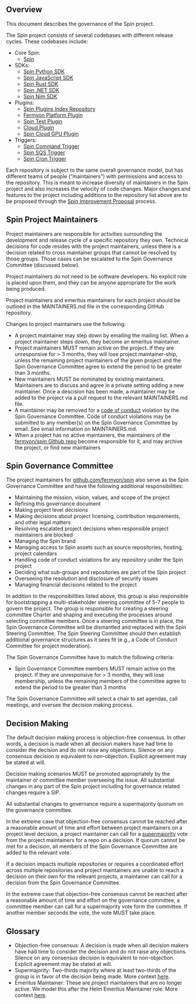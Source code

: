 ## Overview

This document describes the governance of the Spin project. 

The Spin project consists of several codebases with different release cycles. These codebases include:

- Core Spin:
    - [Spin](https://github.com/fermyon/spin)
- SDKs:
    - [Spin Python SDK](https://github.com/fermyon/spin-python-sdk)
    - [Spin JavaScript SDK](https://github.com/fermyon/spin-js-sdk)
    - [Spin Rust SDK](https://github.com/fermyon/spin-rust-sdk)
    - [Spin .NET SDK](https://github.com/fermyon/spin-dotnet-sdk)
    - [Spin Nim SDK](https://github.com/fermyon/spin-nim-sdk)
- Plugins:
    - [Spin Plugins Index Repository](https://github.com/fermyon/spin-plugins)
    - [Fermyon Platform Plugin](https://github.com/fermyon/platform-plugin)
    - [Spin Test Plugin](https://github.com/fermyon/spin-test)
    - [Cloud Plugin](https://github.com/fermyon/cloud-plugin)
    - [Spin Cloud GPU Plugin](https://github.com/fermyon/spin-cloud-gpu)
- Triggers:
    - [Spin Command Trigger](https://github.com/fermyon/spin-trigger-command)
    - [Spin SQS Trigger](https://github.com/fermyon/spin-trigger-sqs)
    - [Spin Cron Trigger](https://github.com/fermyon/spin-trigger-cron)

Each repository is subject to the same overall governance model, but has different teams of people (“maintainers”) with permissions and access to the repository. This is meant to increase diversity of maintainers in the Spin project and also increases the velocity of code changes. Major changes and features to the project including additions to the repository list above are to be proposed through the [Spin Improvement Proposal](docs/content/sips/index.md) process.

## Spin Project Maintainers

Project maintainers are responsible for activities surrounding the development and release cycle of a specific repository they own. Technical decisions for code resides with the project maintainers, unless there is a decision related to cross maintainer groups that cannot be resolved by those groups. Those cases can be escalated to the Spin Governance Committee (discussed below).

Project maintainers do not need to be software developers. No explicit role is placed upon them, and they can be anyone appropriate for the work being produced.

Project maintainers and emeritus maintainers for each project should be outlined in the MAINTAINERS.md file in the corresponding GitHub repository.

Changes to project maintainers use the following:

- A project maintainer may step down by emailing the mailing list. When a project maintainer steps down, they become an emeritus maintainer.
- Project maintainers MUST remain active on the project. If they are unresponsive for > 3 months, they will lose project maintainer-ship, unless the remaining project maintainers of the given project and the Spin Governance Committee agree to extend the period to be greater than 3 months.
- New maintainers MUST be nominated by existing maintainers. Maintainers are to discuss and agree in a private setting adding a new maintainer. Once a descision has been made, a maintainer may be added to the project via a pull request to the relevant MAINTAINERS.md file.
- A maintainer may be removed for a [code of conduct](CODE_OF_CONDUCT.md) violation by the Spin Governance Committee. Code of conduct violations may be submitted to any member(s) on the Spin Governance Committee by email. See email information on MAINTAINERS.md.
- When a project has no active maintainers, the maintainers of the [fermyon/spin Github repo](https://github.com/fermyon/spin) become responsible for it, and may archive the project, or find new maintainers

## Spin Governance Committee

The project maintainers for [github.com/fermyon/spin](http://github.com/fermyon/spin) also serve as the Spin Governance Committee and have the following additional responsibilities:

- Maintaining the mission, vision, values, and scope of the project
- Refining this governance document
- Making project level decisions
- Making decisions about project licensing, contribution requirements, and other legal matters
- Resolving escalated project decisions when responsible project maintainers are blocked
- Managing the Spin brand
- Managing access to Spin assets such as source repositories, hosting, project calendars
- Handling code of conduct violations for any repository under the Spin project
- Deciding what sub-groups and repositories are part of the Spin project
- Overseeing the resolution and disclosure of security issues
- Managing financial decisions related to the project

In addition to the responsibilities listed above, this group is also responsible for bootstrapping a multi-stakeholder steering committee of 5-7 people to govern the project. The group is responsible for creating a steering committee Charter and shaping and executing the processes around selecting committee members. Once a steering committee is in place, the Spin Governance Committee will be dismantled and replaced with the Spin Steering Committee. The Spin Steering Committee should then establish additional governance structures as it sees fit (e.g., a Code of Conduct Committee for project moderation).

The Spin Governance Committee have to match the following criteria:

- Spin Governance Committee members MUST remain active on the project. If they are unresponsive for > 3 months, they will lose membership, unless the remaining members of the committee agree to extend the period to be greater than 3 months

The Spin Governance Committee will select a chair to set agendas, call meetings, and oversee the decision making process.

## Decision Making

The default decision making process is objection-free consensus. In other words, a decision is made when all decision makers have had time to consider the decision and do not raise any objections. Silence on any consensus decision is equivalent to non-objection. Explicit agreement may be stated at will.

Decision making scenarios MUST be promoted appropriately by the maintainer or committee member overseeing the issue. All substantial changes in any part of the Spin project including for governance related changes require a SIP.

All substantial changes to governance require a supermajority quorum on the governance committee.

In the extreme case that objection-free consensus cannot be reached after a reasonable amount of time and effort between project maintainers on a project level decision, a project maintainer can call for a [supermajority](https://en.wikipedia.org/wiki/Supermajority#Two-thirds_vote) vote from the project maintainers for a repo on a decision. If quorum cannot be met for a decision, all members of the Spin Governance Committee are added to the relevant vote.

If a decision impacts multiple repositories or requires a coordinated effort across multiple repositories and project maintainers are unable to reach a decision on their own for the relevant projects, a maintainer can call for a decision from the Spin Governance Committee.

In the extreme case that objection-free consensus cannot be reached after a reasonable amount of time and effort on the governance committee, a committee member can call for a supermajority vote form the committee. If another member seconds the vote, the vote MUST take place.

## Glossary

- Objection-free consensus: A decision is made when all decision makers have had time to consider the decision and do not raise any objections. Silence on any consensus decision is equivalent to non-objection. Explicit agreement may be stated at will.
- Supermajority: Two-thirds majority where at least two-thirds of the group is in favor of the decision being made. More context [here](https://en.wikipedia.org/wiki/Supermajority#Two-thirds_vote).
- Emeritus Maintainer: These are project maintainers that are no longer active. We model this after the Helm Emeritus Maintainer role. More context [here](http://technosophos.com/2018/01/11/introducing-helm-emeritus-core-maintainers.html).